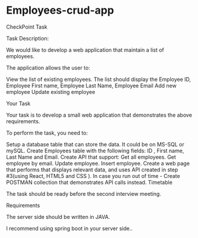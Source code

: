 # Employees-crud-app
CheckPoint Task


 

Task Description:

We would like to develop a web application that maintain a list of employees. 

The application allows the user to:

View the list of existing employees. The list should display the Employee ID, Employee First name, Employee Last Name, Employee Email
Add new employee
Update existing employee
 

Your Task

Your task is to develop a small web application that demonstrates the above requirements.

To perform the task, you need to:

Setup a database table that can store the data. It could be on MS-SQL or mySQL.
Create Employees table with the following fields: ID , First name, Last Name and Email.
Create API that support:
Get all employees.
Get employee by email.
Update employee.
Insert employee.
Create a web page that performs that displays relevant data, and uses API created in step #3(using React, HTML5 and CSS ).
In case you run out of time - Create POSTMAN collection that demonstrates API calls instead.
Timetable

The task should be ready before the second interview meeting.

 

Requirements

The server side should be written in JAVA.

I recommend using spring boot in your server side..


